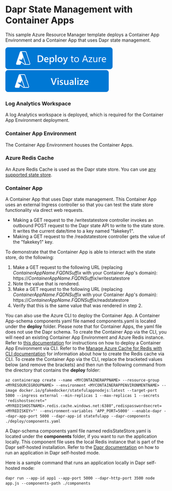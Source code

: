 # Dapr State Management with Container Apps
This sample Azure Resource Manager template deploys a Container App Environment and a Container App that uses Dapr state management.

[![Deploy To Azure](https://raw.githubusercontent.com/Azure/azure-quickstart-templates/master/1-CONTRIBUTION-GUIDE/images/deploytoazure.svg?sanitize=true)](https://portal.azure.com/#create/Microsoft.Template/uri/https%3A%2F%2Fraw.githubusercontent.com%2Fazureossd%2FContainer-Apps%2Fmaster%2FDapr%2Fstate-management%2Fnodejs%2Fdeploy%2Fazuredeploy.json)  [![Visualize](https://raw.githubusercontent.com/Azure/azure-quickstart-templates/master/1-CONTRIBUTION-GUIDE/images/visualizebutton.svg?sanitize=true)](http://armviz.io/#/?load=https%3A%2F%2Fraw.githubusercontent.com%2Fazureossd%2FContainer-Apps%2Fmaster%2FDapr%2Fstate-management%2Fnodejs%2Fdeploy%2Fazuredeploy.json)

### Log Analytics Workspace

A log Analytics workspace is deployed, which is required for the Container App Environment deployment.

### Container App Environment

The Container App Environment houses the Container Apps.

### Azure Redis Cache

An Azure Redis Cache is used as the Dapr state store. You can use [any supported state store](https://docs.dapr.io/reference/components-reference/supported-state-stores/). 

### Container App

A Container App that uses Dapr state management. This Container App uses an external Ingress controller so that you can test the state store functionality via direct web requests.
- Making a GET request to the /writestatestore controller invokes an outbound POST request to the Dapr state API to write to the state store. It writes the current date/time to a key named "fakekey1".
- Making a GET request to the /readstatestore controller gets the value of the "fakekey1" key.

To demonstrate that the Container App is able to interact with the state store, do the following:
1. Make a GET request to the following URL (replacing *ContainerAppName*.*FQDNSuffix* with your Container App's domain):
https://*ContainerAppName*.*FQDNSuffix*/writestatestore
2. Note the value that is rendered.
3. Make a GET request to the following URL (replacing *ContainerAppName*.*FQDNSuffix* with your Container App's domain):
https://*ContainerAppName*.*FQDNSuffix*/readstatestore
4. Verify that this is the same value that was rendered in step 2.

You can also use the Azure CLI to deploy the Container App. A Container App-schema components yaml file named components.yaml is located under the **deploy** folder. Please note that for Container Apps, the yaml file does not use the Dapr schema. To create the Container App via the CLI, you will need an existing Container App Environment and Azure Redis instance. Refer to [this documentation](https://docs.microsoft.com/azure/container-apps/get-started?tabs=bash) for instructions on how to deploy a Container App Environment via CLI. Refer to the [Manage Azure Cache for Redis with CLI documentation](https://docs.microsoft.com/azure/azure-cache-for-redis/cli-samples) for information about how to create the Redis cache via CLI. To create the Container App via the CLI, replace the bracketed values below (and remove the brackets) and then run the following command from the directory that contains the **deploy** folder:

```
az containerapp create --name <MYCONTAINERAPPNAME> --resource-group <MYRESOURCEGROUPNAME> --environment <MYCONTAINERAPPENVIRONMENTNAME> --image docker.io/gfakedocker/statefulappnodejs:latest --target-port 5000 --ingress external --min-replicas 1 --max-replicas 1 --secrets 'redishostsecret="<MYREDISHOSTNAME>.redis.cache.windows.net:6380",redispasswordsecret=<MYREDISKEY>"' --environment-variables 'APP_PORT=5000' --enable-dapr --dapr-app-port 5000 --dapr-app-id statefulapp --dapr-components ./deploy/components.yaml

```

A Dapr-schema components yaml file named redisStateStore.yaml is located under the **components** folder, if you want to run the application locally. This component file uses the local Redis instance that is part of the Dapr self-hosted installation. Refer to the [Dapr documentation](https://docs.dapr.io/getting-started/) on how to run an application in Dapr self-hosted mode.

Here is a sample command that runs an application locally in Dapr self-hosted mode:

```
dapr run --app-id app1 --app-port 5000 --dapr-http-port 3500 node app.js --components-path ./components
```